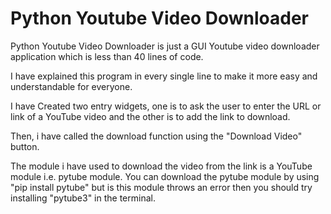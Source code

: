 # Python Youtube Video Downloader 
Python Youtube Video Downloader is just a GUI Youtube video downloader application which is less than 40 lines of code.

I have explained this program in every single line to make it more easy and understandable for everyone.

I have Created two entry widgets, one is to ask the user to enter the URL or link of a YouTube video and the other is to add the link to download.

Then, i have called the download function using the "Download Video" button.

The module i have used to download the video from the link is a YouTube module i.e. pytube module.
You can download the pytube module by using "pip install pytube" but is this module throws an error then you should try installing "pytube3" in the terminal.

